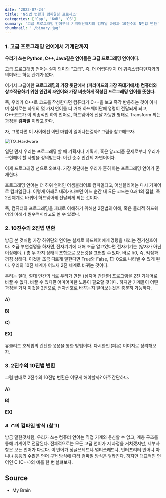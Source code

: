 ```yaml
---
date: '2022-07-24'
title: 'N진법 변환과 컴파일링 프로세스'
categories: ['Cpp', 'KOR', 'CS']
summary: '고급 프로그래밍 언어부터 기계어단까지의 컴파일 과정과 10진수의 N진법 변환'
thumbnail: './binary.jpg'
---
```


### 1. 고급 프로그래밍 언어에서 기계단까지

**우리가 쓰는 Python, C++, Java같은 언어들은 고급 프로그래밍 언어이다.**

고급 프로그래밍 언어는 실제 의미의 "고급", 즉, 더 어렵다던지 더 귀족스럽다던지와의 의미와는 하등 관계가 없다. 

여기서 고급이란 **프로그래밍의 가장 윗단에서 (피라미드의 가장 꼭대기에서) 컴퓨터와 상호작용하기 위한 인간의 자연어와 가장 비슷하게 작성된 프로그래밍 언어를 뜻한다.**

즉, 우리가 C++로 코드를 작성한다면 컴퓨터가 C++을 보고 즉각 반응하는 것이 아니며 실제로는 하위의 몇 가지 언어를 더 거쳐 하드웨어단에 명령이 전달되게 되고, C++코드가 이 최종적인 하위 언어로, 하드웨어에 전달 가능한 형태로 Transform 되는 과정을 **컴파일** 이라고 한다.

자, 그렇다면 이 사이에선 어떤 마법이 일어나는걸까? 그림을 참고해보자.

![TO_Hardware](../contentImages/CCompile.png)

일단 먼저 우리는 프로그래밍 할 때 기획자나 기획서, 혹은 알고리즘 문제로부터 우리가 구현해야 할 사항을 정의받는다. 이건 순수 인간의 자연어이다.

이제 프로그래밍 선으로 와보자.
가장 윗단에는 우리가 흔히 아는 프로그래밍 언어가 존재한다. 

프로그래밍 언어는 더 하위 언어인 어셈블리어로 컴파일되고, 어셈블리어는 다시 기계어로 컴파일된다. 이렇게 아래로 내려가다보면 어느 순간 내 모든 코드는 0과 1의 집합, 즉 2진체계로 바뀌어 하드웨어에 전달되게 되는 것이다.

즉, 컴퓨터와 프로그래밍을 제대로 이해하기 위해선 2진법의 이해, 혹은 물리적 하드웨어의 이해가 필수적이라고도 볼 수 있겠다.

### 2. 10진수의 2진법 변환

방금 본 것처럼 가장 하위단의 언어는 실제로 하드웨어에게 명령을 내리는 전기신호이다. 조금 부연설명을 하자면, 전자기기에 대해 조금 알고있다면 전자기기는 (양자가 아닌 이상에야..) 총 두 가지 상태의 조합으로 모든것을 표현할 수 있다. 바로 I/0, 즉, 켜짐과 꺼짐 상태다. 이것을 조금 다르게 말한다면 True와 False, 1과 0으로 나타낼 수 있게 된다. 우리의 10진 체계가 어느새 2진 체계로 바뀌는 것이다. 

우리는 절대, 절대 인간의 뇌로 우리가 만든 (심지어 간단한) 프로그램을 2진 기계어로 바꿀 수 없다. 바꿀 수 있다면 어마어마한 노동이 필요할 것이다. 하지만 기계들이 어떤 과정을 거쳐 이것을 2진으로, 전자신호로 바꾸는지 알아보는것은 충분히 가능하다.

#### A) 

#### B)

#### C)

#### EX)

유클리드 호제법의 간단한 응용을 통한 방법이다. 다시한번 (퍼온) 이미지로 정리해보자.

### 3. 2진수의 10진법 변환

그럼 반대로 2진수의 10진법 변환은 어떻게 해야할까? 아주 간단하다.

#### A)

#### B)

#### EX)


### 4. C의 컴파일 방식 (참고)

방금 말한것처럼, 우리가 쓰는 컴퓨터 언어는 직접 기계와 통신할 수 없고, 계층 구조를 통해 기계어로 전달된다. 전체적으로는 모든 고급 언어가 저 과정을 거치겠지만, 세부사항은 모든 언어가 다르다. 이 언어가 싱글쓰레드냐 멀티쓰레드냐, 인터프리터 언어냐 아니냐 등등의 수많은 언어 구현 방식에 따라 컴파일 방식은 달라진다. 하지만 대표적인 언어인 C (C++)의 예를 한 번 살펴보자.

## Source

- My Brain